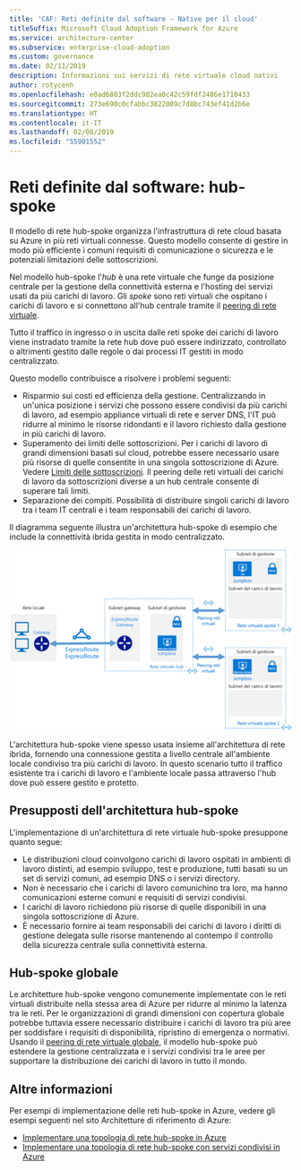 ```yaml
---
title: 'CAF: Reti definite dal software - Native per il cloud'
titleSuffix: Microsoft Cloud Adoption Framework for Azure
ms.service: architecture-center
ms.subservice: enterprise-cloud-adoption
ms.custom: governance
ms.date: 02/11/2019
description: Informazioni sui servizi di rete virtuale cloud nativi
author: rotycenh
ms.openlocfilehash: e0ad6803f2ddc982ea0c42c59fdf2486e1710433
ms.sourcegitcommit: 273e690c0cfabbc3822089c7d8bc743ef41d2b6e
ms.translationtype: HT
ms.contentlocale: it-IT
ms.lasthandoff: 02/08/2019
ms.locfileid: "55901552"
---
```

# <a name="software-defined-networks-hub-and-spoke"></a>Reti definite dal software: hub-spoke

Il modello di rete hub-spoke organizza l'infrastruttura di rete cloud basata su Azure in più reti virtuali connesse. Questo modello consente di gestire in modo più efficiente i comuni requisiti di comunicazione o sicurezza e le potenziali limitazioni delle sottoscrizioni.

Nel modello hub-spoke l'*hub* è una rete virtuale che funge da posizione centrale per la gestione della connettività esterna e l'hosting dei servizi usati da più carichi di lavoro. Gli *spoke* sono reti virtuali che ospitano i carichi di lavoro e si connettono all'hub centrale tramite il [peering di rete virtuale](/virtual-network/virtual-network-peering-overview).

Tutto il traffico in ingresso o in uscita dalle reti spoke dei carichi di lavoro viene instradato tramite la rete hub dove può essere indirizzato, controllato o altrimenti gestito dalle regole o dai processi IT gestiti in modo centralizzato.

Questo modello contribuisce a risolvere i problemi seguenti:

- Risparmio sui costi ed efficienza della gestione. Centralizzando in un'unica posizione i servizi che possono essere condivisi da più carichi di lavoro, ad esempio appliance virtuali di rete e server DNS, l'IT può ridurre al minimo le risorse ridondanti e il lavoro richiesto dalla gestione in più carichi di lavoro.
- Superamento dei limiti delle sottoscrizioni. Per i carichi di lavoro di grandi dimensioni basati sul cloud, potrebbe essere necessario usare più risorse di quelle consentite in una singola sottoscrizione di Azure. Vedere [Limiti delle sottoscrizioni](/azure/azure-subscription-service-limits). Il peering delle reti virtuali dei carichi di lavoro da sottoscrizioni diverse a un hub centrale consente di superare tali limiti.
- Separazione dei compiti. Possibilità di distribuire singoli carichi di lavoro tra i team IT centrali e i team responsabili dei carichi di lavoro.

Il diagramma seguente illustra un'architettura hub-spoke di esempio che include la connettività ibrida gestita in modo centralizzato.

![Architettura di rete hub-spoke](../../../reference-architectures/hybrid-networking/images/hub-spoke.png)

L'architettura hub-spoke viene spesso usata insieme all'architettura di rete ibrida, fornendo una connessione gestita a livello centrale all'ambiente locale condiviso tra più carichi di lavoro. In questo scenario tutto il traffico esistente tra i carichi di lavoro e l'ambiente locale passa attraverso l'hub dove può essere gestito e protetto.

## <a name="hub-and-spoke-assumptions"></a>Presupposti dell'architettura hub-spoke

L'implementazione di un'architettura di rete virtuale hub-spoke presuppone quanto segue:

- Le distribuzioni cloud coinvolgono carichi di lavoro ospitati in ambienti di lavoro distinti, ad esempio sviluppo, test e produzione, tutti basati su un set di servizi comuni, ad esempio DNS o i servizi directory.
- Non è necessario che i carichi di lavoro comunichino tra loro, ma hanno comunicazioni esterne comuni e requisiti di servizi condivisi.
- I carichi di lavoro richiedono più risorse di quelle disponibili in una singola sottoscrizione di Azure.
- È necessario fornire ai team responsabili dei carichi di lavoro i diritti di gestione delegata sulle risorse mantenendo al contempo il controllo della sicurezza centrale sulla connettività esterna.

## <a name="global-hub-and-spoke"></a>Hub-spoke globale

Le architetture hub-spoke vengono comunemente implementate con le reti virtuali distribuite nella stessa area di Azure per ridurre al minimo la latenza tra le reti. Per le organizzazioni di grandi dimensioni con copertura globale potrebbe tuttavia essere necessario distribuire i carichi di lavoro tra più aree per soddisfare i requisiti di disponibilità, ripristino di emergenza o normativi. Usando il [peering di rete virtuale globale](/azure/virtual-network/virtual-network-peering-overview), il modello hub-spoke può estendere la gestione centralizzata e i servizi condivisi tra le aree per supportare la distribuzione dei carichi di lavoro in tutto il mondo.

## <a name="learn-more"></a>Altre informazioni

Per esempi di implementazione delle reti hub-spoke in Azure, vedere gli esempi seguenti nel sito Architetture di riferimento di Azure:

- [Implementare una topologia di rete hub-spoke in Azure](../../../reference-architectures/hybrid-networking/hub-spoke.md)
- [Implementare una topologia di rete hub-spoke con servizi condivisi in Azure](../../../reference-architectures/hybrid-networking/shared-services.md)
